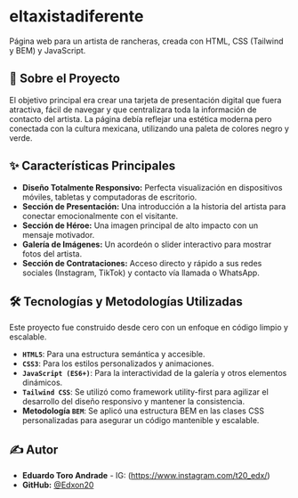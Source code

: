 # eltaxistadiferente
Página web para un artista de rancheras, creada con HTML, CSS (Tailwind y BEM) y JavaScript.


## 📜 Sobre el Proyecto

El objetivo principal era crear una tarjeta de presentación digital que fuera atractiva, fácil de navegar y que centralizara toda la información de contacto del artista. La página debía reflejar una estética moderna pero conectada con la cultura mexicana, utilizando una paleta de colores negro y verde.

## ✨ Características Principales

-   **Diseño Totalmente Responsivo:** Perfecta visualización en dispositivos móviles, tabletas y computadoras de escritorio.
-   **Sección de Presentación:** Una introducción a la historia del artista para conectar emocionalmente con el visitante.
-   **Sección de Héroe:** Una imagen principal de alto impacto con un mensaje motivador.
-   **Galería de Imágenes:** Un acordeón o slider interactivo para mostrar fotos del artista.
-   **Sección de Contrataciones:** Acceso directo y rápido a sus redes sociales (Instagram, TikTok) y contacto vía llamada o WhatsApp.

## 🛠️ Tecnologías y Metodologías Utilizadas

Este proyecto fue construido desde cero con un enfoque en código limpio y escalable.

-   **`HTML5`**: Para una estructura semántica y accesible.
-   **`CSS3`**: Para los estilos personalizados y animaciones.
-   **`JavaScript (ES6+)`**: Para la interactividad de la galería y otros elementos dinámicos.
-   **`Tailwind CSS`**: Se utilizó como framework utility-first para agilizar el desarrollo del diseño responsivo y mantener la consistencia.
-   **Metodología `BEM`**: Se aplicó una estructura BEM en las clases CSS personalizadas para asegurar un código mantenible y escalable.


## ✍️ Autor

-   **Eduardo Toro Andrade** - IG: (https://www.instagram.com/t20_edx/)
-   **GitHub:** [@Edxon20]([https://github.com/Tu_Usuario](https://github.com/Edxon20))
